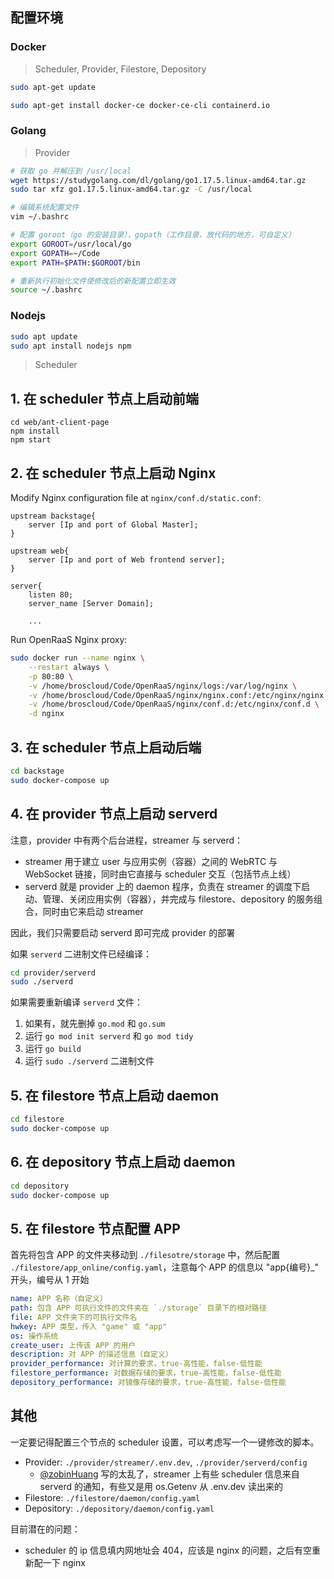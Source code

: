 ## 配置环境

### Docker

> Scheduler, Provider, Filestore, Depository

```bash
sudo apt-get update

sudo apt-get install docker-ce docker-ce-cli containerd.io
```

### Golang

> Provider

```bash
# 获取 go 并解压到 /usr/local
wget https://studygolang.com/dl/golang/go1.17.5.linux-amd64.tar.gz
sudo tar xfz go1.17.5.linux-amd64.tar.gz -C /usr/local

# 编辑系统配置文件
vim ~/.bashrc

# 配置 goroot（go 的安装目录），gopath（工作目录，放代码的地方，可自定义）
export GOROOT=/usr/local/go  
export GOPATH=~/Code
export PATH=$PATH:$GOROOT/bin 

# 重新执行初始化文件使修改后的新配置立即生效
source ~/.bashrc
```

### Nodejs

```bash
sudo apt update
sudo apt install nodejs npm
```

> Scheduler

## 1. 在 scheduler 节点上启动前端

```
cd web/ant-client-page
npm install
npm start
```

## 2. 在 scheduler 节点上启动 Nginx

Modify Nginx configuration file at <code>nginx/conf.d/static.conf</code>:

```nginx
upstream backstage{
    server [Ip and port of Global Master];
}

upstream web{
    server [Ip and port of Web frontend server];
}

server{
    listen 80;
    server_name [Server Domain];

    ...
```

Run OpenRaaS Nginx proxy:

```bash
sudo docker run --name nginx \
    --restart always \
    -p 80:80 \
    -v /home/broscloud/Code/OpenRaaS/nginx/logs:/var/log/nginx \
    -v /home/broscloud/Code/OpenRaaS/nginx/nginx.conf:/etc/nginx/nginx.conf \
    -v /home/broscloud/Code/OpenRaaS/nginx/conf.d:/etc/nginx/conf.d \
    -d nginx
```

## 3. 在 scheduler 节点上启动后端

```bash
cd backstage
sudo docker-compose up
```

## 4. 在 provider 节点上启动 serverd

注意，provider 中有两个后台进程，streamer 与 serverd：
- streamer 用于建立 user 与应用实例（容器）之间的 WebRTC 与 WebSocket 链接，同时由它直接与 scheduler 交互（包括节点上线）
- serverd 就是 provider 上的 daemon 程序，负责在 streamer 的调度下启动、管理、关闭应用实例（容器），并完成与 filestore、depository 的服务组合，同时由它来启动 streamer

因此，我们只需要启动 serverd 即可完成 provider 的部署

如果 `serverd` 二进制文件已经编译：

```bash
cd provider/serverd
sudo ./serverd
```

如果需要重新编译 `serverd` 文件：

1. 如果有，就先删掉 `go.mod` 和 `go.sum`
2. 运行 `go mod init serverd` 和 `go mod tidy`
3. 运行 `go build`
4. 运行 `sudo ./serverd` 二进制文件

## 5. 在 filestore 节点上启动 daemon

```bash
cd filestore
sudo docker-compose up
```

## 6. 在 depository 节点上启动 daemon

```bash
cd depository
sudo docker-compose up
```

## 5. 在 filestore 节点配置 APP

首先将包含 APP 的文件夹移动到 `./filesotre/storage` 中，然后配置 `./filestore/app_online/config.yaml`，注意每个 APP 的信息以 "app{编号}_" 开头，编号从 1 开始

```yaml
name: APP 名称（自定义）
path: 包含 APP 可执行文件的文件夹在 `./storage` 目录下的相对路径
file: APP 文件夹下的可执行文件名
hwkey: APP 类型，传入 "game" 或 "app"
os: 操作系统
create_user: 上传该 APP 的用户
description: 对 APP 的描述信息（自定义）
provider_performance: 对计算的要求，true-高性能，false-低性能
filestore_performance: 对数据存储的要求，true-高性能，false-低性能
depository_performance: 对镜像存储的要求，true-高性能，false-低性能
```


## 其他

一定要记得配置三个节点的 scheduler 设置，可以考虑写一个一键修改的脚本。

- Provider: `./provider/streamer/.env.dev`, `./provider/serverd/config`
    - [@zobinHuang](github.com/zobinHuang) 写的太乱了，streamer 上有些 scheduler 信息来自 serverd 的通知，有些又是用 os.Getenv 从 .env.dev 读出来的 
- Filestore: `./filestore/daemon/config.yaml`
- Depository: `./depository/daemon/config.yaml`

目前潜在的问题：

- scheduler 的 ip 信息填内网地址会 404，应该是 nginx 的问题，之后有空重新配一下 nginx
